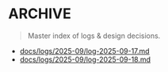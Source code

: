 # ARCHIVE

> Master index of logs & design decisions.

- [docs/logs/2025-09/log-2025-09-17.md](docs/logs/2025-09/log-2025-09-17.md)
- [docs/logs/2025-09/log-2025-09-18.md](docs/logs/2025-09/log-2025-09-18.md)
